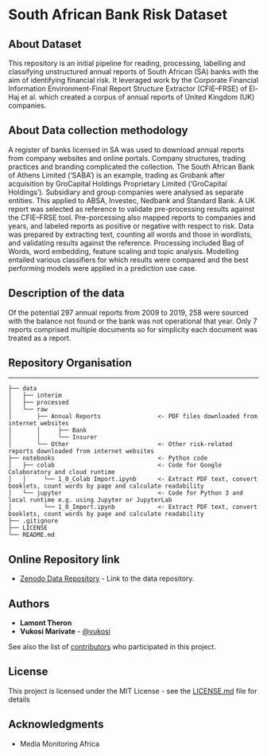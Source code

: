 # South African Bank Risk Dataset

## About Dataset

This repository is an initial pipeline for reading, processing, labelling and classifying unstructured annual reports of South
African (SA) banks with the aim of identifying financial risk. It leveraged work by the Corporate Financial Information Environment-Final Report Structure Extractor (CFIE–FRSE) of El-Haj et al. which created a corpus of annual reports of United Kingdom (UK) companies.

## About Data collection methodology

A register of banks licensed in SA was used to download annual reports from company websites and online portals.  Company structures, trading practices
and branding complicated the collection. The South African Bank of Athens Limited (‘SABA’) is an example, trading as Grobank after acquisition by GroCapital Holdings Proprietary Limited (‘GroCapital Holdings’). Subsidiary and group companies were analysed as separate entities. This applied to ABSA, Investec, Nedbank and Standard Bank.
A UK report was selected as reference to validate pre-processing results against the CFIE–FRSE tool. Pre-porcessing also mapped reports to companies and years, and labeled reports as positive or negative with respect to risk. Data was prepared by extracting text, counting all words and those in wordlists, and validating results against the reference. Processing included Bag of Words, word embedding, feature scaling and topic analysis. Modelling entailed various classifiers for which results were compared and the best performing models were applied in a prediction use case.

## Description of the data

Of the potential 297 annual reports from 2009 to 2019, 258 were sourced with the balance not found or the bank was not operational that year. Only 7 reports comprised multiple documents so for simplicity each document was treated as a report.

## Repository Organisation
------------
    ├── data
    │   ├── interim
    │   ├── processed
    │   └── raw
    │       ├── Annual Reports                <- PDF files downloaded from internet websites
    │       │     ├── Bank
    │       │     └── Insurer
    │       └── Other                         <- Other risk-related reports downloaded from internet websites
    ├── notebooks                             <- Python code
    │   ├── colab                             <- Code for Google Colaboratory and cloud runtime
    │   │     └── 1_0_Colab Import.ipynb      <- Extract PDF text, convert booklets, count words by page and calculate readability
    │   └── jupyter                           <- Code for Python 3 and local runtime e.g. using Jupyter or JupyterLab
    │         └── 1_0_Import.ipynb            <- Extract PDF text, convert booklets, count words by page and calculate readability
    ├── .gitignore
    ├── LICENSE
    └── README.md

## Online Repository link

* [Zenodo Data Repository](https://doi.org/10.5281/zenodo.4682843) - Link to the data repository.

## Authors

* **Lamont Theron** 
* **Vukosi Marivate** - [@vukosi](https://twitter.com/vukosi)

See also the list of [contributors](https://github.com/your/project/contributors) who participated in this project.

## License
This project is licensed under the MIT License - see the [LICENSE.md](LICENSE.md) file for details

## Acknowledgments
* Media Monitoring Africa
